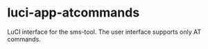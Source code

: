 # luci-app-atcommands
LuCI interface for the sms-tool. The user interface supports only AT commands.
